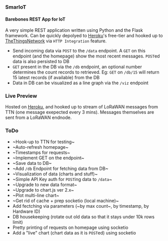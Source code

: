 ### SmarIoT
#### Barebones REST App for IoT
A very simple REST application written using Python and the Flask framework. Can be quickly depolyed to [Heroku](https://heroku.com)'s free-tier and hooked up to [TheThingsNetwork](https://thethingsnetwork.org) via `HTTP Integration` feature. 

- Send incoming data via `POST` to the `/data` endpoint. A `GET` on this endpoint (and the homepage) show the most recent messages. `POST`ed data is also persisted to DB
- `GET` present in the DB via the `/db` endpoint, an optional number determines the count records to retrieved. Eg: `GET` on `/db/15` will return 15 latest records (if available) from the DB
- Data in DB can be visualized as a line graph via the `/viz` endpoint

### Live Preview
Hosted on [Heroku](https://smariot.herokuapp.com/), and hooked up to stream of LoRaWAN messages from TTN (one message exepected every 3 mins). Messages themselves are sent from a LoRaWAN endnode.

### ToDo
- ~Hook-up to TTN for testing~
- ~Auto-refresh homepage~
- ~Timestamps for requests~
- ~Implement GET on the endpoint~
- ~Save data to DB~
- ~Add `/db` Endpoint for fetching data from DB~
- ~Visualization of data (charts and stuff)~
- ~Simple API Key auth for `POST`ing data to `/data`~
- ~Upgrade to new data format~
- ~Upgrade to chart.js ver 2.x~
- ~Plot multi-line chart~
- ~Get rid of cache + prep socketio (local machine)~
- Add fectching via parameters (~by max count~, by timestamp, by Hardware ID)
- DB housekeeping (rotate out old data so that it stays under 10k rows limit)
- Pretty printing of requests on homepage using socketio
- Add a "live" chart (chart data as it is `POST`ed) using socketio
